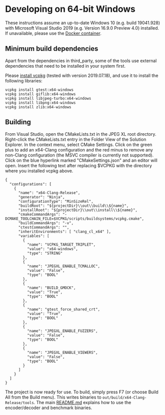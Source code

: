 # Developing on 64-bit Windows

These instructions assume an up-to-date Windows 10 (e.g. build 19041.928) with
Microsoft Visual Studio 2019 (e.g. Version 16.9.0 Preview 4.0) installed. If
unavailable, please use the [Docker container](developing_in_docker.md).

## Minimum build dependencies

Apart from the dependencies in third_party, some of the tools use external
dependencies that need to be installed in your system first.

Please [install vcpkg](https://vcpkg.readthedocs.io/en/latest/examples/installing-and-using-packages/)
(tested with version 2019.07.18), and use it to install the following libraries:

```
vcpkg install gtest:x64-windows
vcpkg install giflib:x64-windows
vcpkg install libjpeg-turbo:x64-windows
vcpkg install libpng:x64-windows
vcpkg install zlib:x64-windows
```

## Building

From Visual Studio, open the CMakeLists.txt in the JPEG XL root directory.
Right-click the CMakeLists.txt entry in the Folder View of the Solution
Explorer. In the context menu, select CMake Settings. Click on the green plus
to add an x64-Clang configuration and the red minus to remove any non-Clang
configuration (the MSVC compiler is currently not supported). Click on the blue
hyperlink marked "CMakeSettings.json" and an editor will open. Insert the
following text after replacing $VCPKG with the directory where you installed
vcpkg above.

```
{
  "configurations": [
    {
      "name": "x64-Clang-Release",
      "generator": "Ninja",
      "configurationType": "MinSizeRel",
      "buildRoot": "${projectDir}\\out\\build\\${name}",
      "installRoot": "${projectDir}\\out\\install\\${name}",
      "cmakeCommandArgs": "-DCMAKE_TOOLCHAIN_FILE=$VCPKG/scripts/buildsystems/vcpkg.cmake",
      "buildCommandArgs": "-v",
      "ctestCommandArgs": "",
      "inheritEnvironments": [ "clang_cl_x64" ],
      "variables": [
        {
          "name": "VCPKG_TARGET_TRIPLET",
          "value": "x64-windows",
          "type": "STRING"
        },
        {
          "name": "JPEGXL_ENABLE_TCMALLOC",
          "value": "False",
          "type": "BOOL"
        },
        {
          "name": "BUILD_GMOCK",
          "value": "True",
          "type": "BOOL"
        },
        {
          "name": "gtest_force_shared_crt",
          "value": "True",
          "type": "BOOL"
        },
        {
          "name": "JPEGXL_ENABLE_FUZZERS",
          "value": "False",
          "type": "BOOL"
        },
        {
          "name": "JPEGXL_ENABLE_VIEWERS",
          "value": "False",
          "type": "BOOL"
        }
      ]
    }
  ]
}
```

The project is now ready for use. To build, simply press F7 (or choose
Build All from the Build menu). This writes binaries to
`out/build/x64-Clang-Release/tools`. The main [README.md](../README.md) explains
how to use the encoder/decoder and benchmark binaries.
